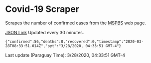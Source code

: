 # Covid-19 Scraper

Scrapes the number of confirmed cases from the [MSPBS](https://www.mspbs.gov.py/covid-19.php) web page.

[JSON Link](https://jmayalag.github.io/covid19-scrape/cases.json)
Updated every 30 minutes.
```
{"confirmed":56,"deaths":0,"recovered":0,"timestamp":"2020-03-28T08:33:51.014Z","pyt":"3/28/2020, 04:33:51 GMT-4"}
```
Last update (Paraguay Time): 3/28/2020, 04:33:51 GMT-4